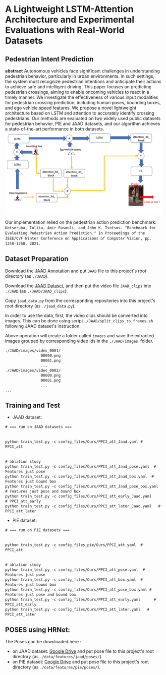 # A Lightweight LSTM-Attention Architecture and Experimental Evaluations with Real-World Datasets
  
## **Pedestrian Intent Prediction**  




**abstract**
Autonomous vehicles face significant challenges in understanding pedestrian behavior, particularly in urban environments. In such settings, the system must recognize pedestrian intentions and anticipate their actions to achieve safe and intelligent driving. This paper focuses on predicting pedestrian crossings, aiming to enable oncoming vehicles to react in a timely manner. We investigate the effectiveness of various input modalities for pedestrian crossing prediction, including human poses, bounding boxes, and ego vehicle speed features. We propose a novel  lightweight architecture based on LSTM and attention to accurately identify crossing pedestrians. Our methods are evaluated on two widely used public datasets for pedestrian behavior, PIE and JAAD datasets, and our algorithm achieves a state-of-the-art performance in both datasets.   
![My Image](PPCI_att.png)


Our implementation relied on the pedestrian action prediction benchmark: `Kotseruba, Iuliia, Amir Rasouli, and John K. Tsotsos. "Benchmark for Evaluating Pedestrian Action Prediction." In Proceedings of the IEEE/CVF Winter Conference on Applications of Computer Vision, pp. 1258-1268, 2021.`



## Dataset Preparation  

Download the [JAAD Annotation](https://github.com/ykotseruba/JAAD) and put `JAAD` file to this project's root directory (as `./JAAD`).  

Download the [JAAD Dataset](http://data.nvision2.eecs.yorku.ca/JAAD_dataset/), and then put the video file `JAAD_clips` into `./JAAD` (as `./JAAD/JAAD_clips`).  

Copy `jaad_data.py` from the corresponding repositories into this project's root directory (as `./jaad_data.py`).  

In order to use the data, first, the video clips should be converted into images. This can be done using script `./JAAD/split_clips_to_frames.sh` following JAAD dataset's instruction.  

Above operation will create a folder called `images` and save the extracted images grouped by corresponding video ids in the `./JAAD/images `folder.  
```
./JAAD/images/video_0001/
				00000.png
				00001.png
				...
./JAAD/images/video_0002/
				00000.png
				00001.png
				...		
...
```
## Training and Test  



- JAAD dataset: 

```shell
# === run on JAAD datasets ===


python train_test.py -c config_files/Ours/PPCI_att_Jaad.yaml # PPCI_att


# ablation study
python train_test.py -c config_files/Ours/PPCI_att_Jaad_pose.yaml  # Features just pose
python train_test.py -c config_files/Ours/PPCI_att_Jaad_box.yaml  # Features just bound box
python train_test.py -c config_files/Ours/PPCI_att_Jaad_pose_box.yaml # Features just pose and bound box
python train_test.py -c config_files/Ours/PPCI_att_early_Jaad.yaml      # PPCI_att_early
python train_test.py -c config_files/Ours/PPCI_att_later_Jaad.yaml   # PPCI_att_later

```

- PIE dataset: 

```shell
# === run on PIE datasets ===


python train_test.py -c config_files_pie/Ours/PPCI_att.yaml  # PPCI_att


# ablation study
python train_test.py -c config_files/Ours/PPCI_att_pose.yaml  # Features just pose
python train_test.py -c config_files/Ours/PPCI_att_box.yaml  # Features just bound box
python train_test.py -c config_files/Ours/PPCI_att_pose_box.yaml # Features just pose and bound box
python train_test.py -c config_files/Ours/PPCI_att_early.yaml      # PPCI_att_early
python train_test.py -c config_files/Ours/PPCI_att_later.yaml   # PPCI_att_later

```




## POSES using HRNet:



The Poses can be downloaded here :

- on JAAD dataset: [Google Drive](https://drive.google.com/drive/folders/1EQZlxaCPXBCQuofSar1eWns0YyemsqDi?usp=drive_link) and put pose file to this project's root directory (as `./data/features/jaad/poses/`).  
- on PIE dataset: [Google Drive](https://drive.google.com/drive/folders/1_rSr3cOQYAj5ygWrTrVc6AF6_lYIQ6LA?usp=drive_link) and put pose file to this project's root directory (as `./data/features/pie/poses/`).  


